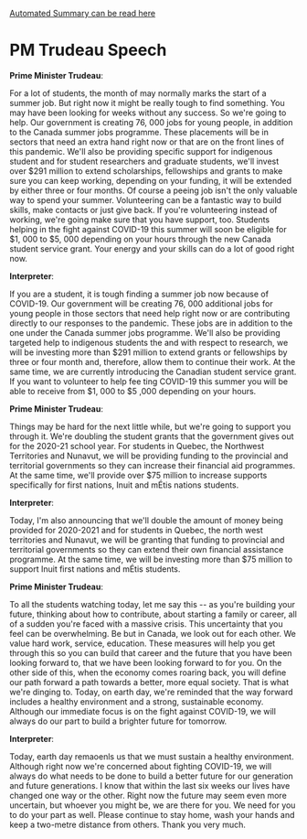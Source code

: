 [Automated Summary can be read here](./trudeau_summary.md)

# PM Trudeau Speech



**Prime Minister Trudeau**:

For a lot of students, the month of may normally marks the start of a summer job.
But right now it might be really tough to find something.
You may have been looking for weeks without any success.
So we're going to help.
Our government is creating 76, 000 jobs for young people, in addition to the Canada summer jobs programme.
These placements will be in sectors that need an extra hand right now or that are on the front lines of this pandemic.
We'll also be providing specific support for indigenous student and for student researchers and graduate students, we'll invest over $291 million to extend scholarships, fellowships and grants to make sure you can keep working, depending on your funding, it will be extended by either three or four months.
Of course a peeing job isn't the only valuable way to spend your summer.
Volunteering can be a fantastic way to build skills, make contacts or just give back.
If you're volunteering instead of working, we're going make sure that you have support, too.
Students helping in the fight against COVID-19 this summer will soon be eligible for $1, 000 to $5, 000 depending on your hours through the new Canada student service grant.
Your energy and your skills can do a lot of good right now.




**Interpreter**:

If you are a student, it is tough finding a summer job now because of COVID-19. Our government will be creating 76, 000 additional jobs for young people in those sectors that need help right now or are contributing directly to our responses to the pandemic.
These jobs are in addition to the one under the Canada summer jobs programme.
We'll also be providing targeted help to indigenous students the and with respect to research, we will be investing more than $291 million to extend grants or fellowships by three or four month and, therefore, allow them to continue their work.
At the same time, we are currently introducing the Canadian student service grant.
If you want to volunteer to help fee ting COVID-19 this summer you will be able to receive from $1, 000 to $5 ,000 depending on your hours.



**Prime Minister Trudeau**:

Things may be hard for the next little while, but we're going to support you through it. We're doubling the student grants that the government gives out for the 2020-21 school year.
For students in Quebec, the Northwest Territories and Nunavut, we will be providing funding to the provincial and territorial governments so they can increase their financial aid programmes.
At the same time, we'll provide over $75 million to increase supports specifically for first nations, Inuit and mÉtis nations students.



**Interpreter**:

Today, I'm also announcing that we'll double the amount of money being provided for 2020-2021 and for students in Quebec, the north west territories and Nunavut, we will be granting that funding to provincial and territorial governments so they can extend their own financial assistance programme.
At the same time, we will be investing more than $75 million to support Inuit first nations and mÉtis students.



**Prime Minister Trudeau**:

To all the students watching today, let me say this -- as you're building your future, thinking about how to contribute, about starting a family or career, all of a sudden you're faced with a massive crisis.
This uncertainty that you feel can be overwhelming.
Be but in Canada, we look out for each other.
We value hard work, service, education.
These measures will help you get through this so you can build that career and the future that you have been looking forward to, that we have been looking forward to for you.
On the other side of this, when the economy comes roaring back, you will define our path forward a path towards a better, more equal society.
That is what we're dinging to. Today, on earth day, we're reminded that the way forward includes a healthy environment and a strong, sustainable economy.
Although our immediate focus is on the fight against COVID-19, we will always do our part to build a brighter future for tomorrow.




**Interpreter**:

Today, earth day remaoenls us that we must sustain a healthy environment.
Although right now we're concerned about fighting COVID-19, we will always do what needs to be done to build a better future for our generation and future generations.
I know that within the last six weeks our lives have changed one way or the other.
Right now the future may seem even more uncertain, but whoever you might be, we are there for you.
We need for you to do your part as well.
Please continue to stay home, wash your hands and keep a two-metre distance from others.
Thank you very much.




